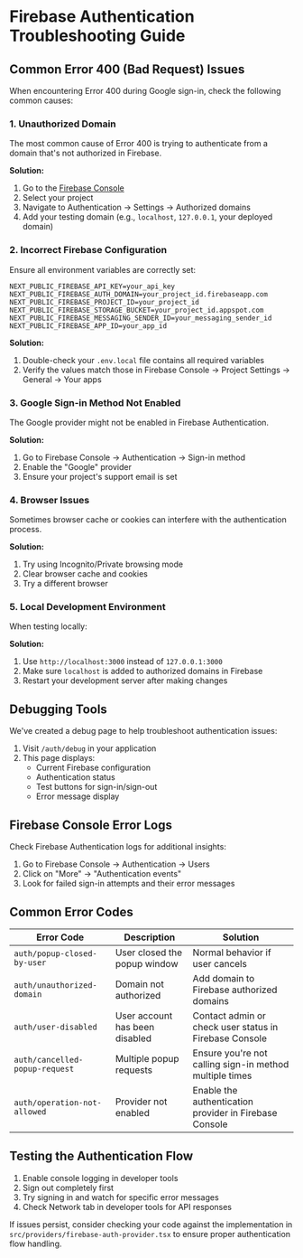 # Firebase Authentication Troubleshooting Guide

## Common Error 400 (Bad Request) Issues

When encountering Error 400 during Google sign-in, check the following common causes:

### 1. Unauthorized Domain

The most common cause of Error 400 is trying to authenticate from a domain that's not authorized in Firebase.

**Solution:**
1. Go to the [Firebase Console](https://console.firebase.google.com/)
2. Select your project
3. Navigate to Authentication → Settings → Authorized domains
4. Add your testing domain (e.g., `localhost`, `127.0.0.1`, your deployed domain)

### 2. Incorrect Firebase Configuration

Ensure all environment variables are correctly set:

```
NEXT_PUBLIC_FIREBASE_API_KEY=your_api_key
NEXT_PUBLIC_FIREBASE_AUTH_DOMAIN=your_project_id.firebaseapp.com
NEXT_PUBLIC_FIREBASE_PROJECT_ID=your_project_id
NEXT_PUBLIC_FIREBASE_STORAGE_BUCKET=your_project_id.appspot.com
NEXT_PUBLIC_FIREBASE_MESSAGING_SENDER_ID=your_messaging_sender_id
NEXT_PUBLIC_FIREBASE_APP_ID=your_app_id
```

**Solution:**
1. Double-check your `.env.local` file contains all required variables
2. Verify the values match those in Firebase Console → Project Settings → General → Your apps

### 3. Google Sign-in Method Not Enabled

The Google provider might not be enabled in Firebase Authentication.

**Solution:**
1. Go to Firebase Console → Authentication → Sign-in method
2. Enable the "Google" provider
3. Ensure your project's support email is set

### 4. Browser Issues

Sometimes browser cache or cookies can interfere with the authentication process.

**Solution:**
1. Try using Incognito/Private browsing mode
2. Clear browser cache and cookies
3. Try a different browser

### 5. Local Development Environment

When testing locally:

**Solution:**
1. Use `http://localhost:3000` instead of `127.0.0.1:3000`
2. Make sure `localhost` is added to authorized domains in Firebase
3. Restart your development server after making changes

## Debugging Tools

We've created a debug page to help troubleshoot authentication issues:

1. Visit `/auth/debug` in your application
2. This page displays:
   - Current Firebase configuration
   - Authentication status
   - Test buttons for sign-in/sign-out
   - Error message display
   
## Firebase Console Error Logs

Check Firebase Authentication logs for additional insights:

1. Go to Firebase Console → Authentication → Users
2. Click on "More" → "Authentication events"
3. Look for failed sign-in attempts and their error messages

## Common Error Codes

| Error Code | Description | Solution |
|------------|-------------|----------|
| `auth/popup-closed-by-user` | User closed the popup window | Normal behavior if user cancels |
| `auth/unauthorized-domain` | Domain not authorized | Add domain to Firebase authorized domains |
| `auth/user-disabled` | User account has been disabled | Contact admin or check user status in Firebase Console |
| `auth/cancelled-popup-request` | Multiple popup requests | Ensure you're not calling sign-in method multiple times |
| `auth/operation-not-allowed` | Provider not enabled | Enable the authentication provider in Firebase Console |

## Testing the Authentication Flow

1. Enable console logging in developer tools
2. Sign out completely first
3. Try signing in and watch for specific error messages
4. Check Network tab in developer tools for API responses

If issues persist, consider checking your code against the implementation in `src/providers/firebase-auth-provider.tsx` to ensure proper authentication flow handling. 